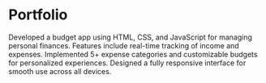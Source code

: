 # Portfolio
Developed a budget app using HTML, CSS, and JavaScript for managing personal finances. Features include real-time tracking of income and expenses. Implemented 5+ expense categories and customizable budgets for personalized experiences. Designed a fully responsive interface for smooth use across all devices.
